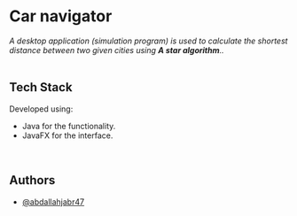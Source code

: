 # Car navigator


_A desktop application (simulation program) is used to calculate the shortest distance between two given cities using <strong> A star algorithm</strong>.._
<br><br>


## Tech Stack

Developed using:
- Java for the functionality.
- JavaFX for the interface.

<br>

## Authors

- [@abdallahjabr47](https://www.github.com/abdallahjabr47)
